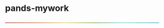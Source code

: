 # pands-mywork

<div align="center">
  <img src="rainbow-hr.png" alt="rainbow hr" width="100%" height="70%">
</div>

